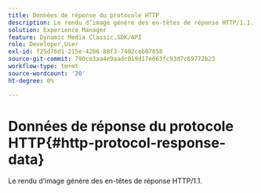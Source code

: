 ```yaml
---
title: Données de réponse du protocole HTTP
description: Le rendu d’image génère des en-têtes de réponse HTTP/1.1.
solution: Experience Manager
feature: Dynamic Media Classic,SDK/API
role: Developer,User
exl-id: f25d76d1-215e-4286-88f3-7402ceb07858
source-git-commit: 790ce3aa4e9aadc019d17e663fc93d7c69772b23
workflow-type: tm+mt
source-wordcount: '20'
ht-degree: 0%

---
```


# Données de réponse du protocole HTTP{#http-protocol-response-data}

Le rendu d’image génère des en-têtes de réponse HTTP/1.1.
